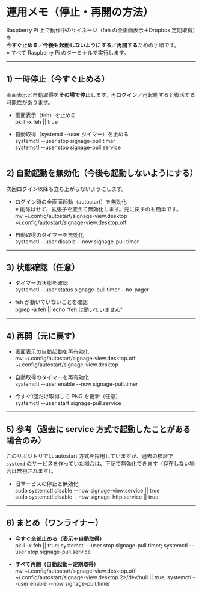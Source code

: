 # 運用メモ（停止・再開の方法）

Raspberry Pi 上で動作中のサイネージ（feh の全画面表示＋Dropbox 定期取得）を  
**今すぐ止める**／**今後も起動しないようにする**／**再開する**ための手順です。  
※ すべて Raspberry Pi のターミナルで実行します。

---

## 1) 一時停止（今すぐ止める）

画面表示と自動取得を**その場で停止**します。再ログイン／再起動すると復活する可能性があります。

- 画面表示（feh）を止める  
    pkill -x feh || true

- 自動取得（systemd --user タイマー）を止める  
    systemctl --user stop signage-pull.timer  
    systemctl --user stop signage-pull.service

---

## 2) 自動起動を無効化（今後も起動しないようにする）

次回ログイン以降も立ち上がらないようにします。

- ログイン時の全画面起動（autostart）を無効化  
  ※ 削除はせず、拡張子を変えて無効化します。元に戻すのも簡単です。  
    mv ~/.config/autostart/signage-view.desktop ~/.config/autostart/signage-view.desktop.off

- 自動取得のタイマーを無効化  
    systemctl --user disable --now signage-pull.timer

---

## 3) 状態確認（任意）

- タイマーの状態を確認  
    systemctl --user status signage-pull.timer --no-pager

- feh が動いていないことを確認  
    pgrep -a feh || echo "feh は動いていません"

---

## 4) 再開（元に戻す）

- 画面表示の自動起動を再有効化  
    mv ~/.config/autostart/signage-view.desktop.off ~/.config/autostart/signage-view.desktop

- 自動取得のタイマーを再有効化  
    systemctl --user enable --now signage-pull.timer

- 今すぐ1回だけ取得して PNG を更新（任意）  
    systemctl --user start signage-pull.service

---

## 5) 参考（過去に service 方式で起動したことがある場合のみ）

このリポジトリでは autostart 方式を採用していますが、過去の検証で  
`systemd` のサービスを作っていた場合は、下記で無効化できます（存在しない場合は無視されます）。

- 旧サービスの停止と無効化  
    sudo systemctl disable --now signage-view.service  || true  
    sudo systemctl disable --now signage-http.service  || true

---

## 6) まとめ（ワンライナー）

- **今すぐ全部止める（表示＋自動取得）**  
    pkill -x feh || true; systemctl --user stop signage-pull.timer; systemctl --user stop signage-pull.service

- **すべて再開（自動起動＋定期取得）**  
    mv ~/.config/autostart/signage-view.desktop.off ~/.config/autostart/signage-view.desktop 2>/dev/null || true; systemctl --user enable --now signage-pull.timer
